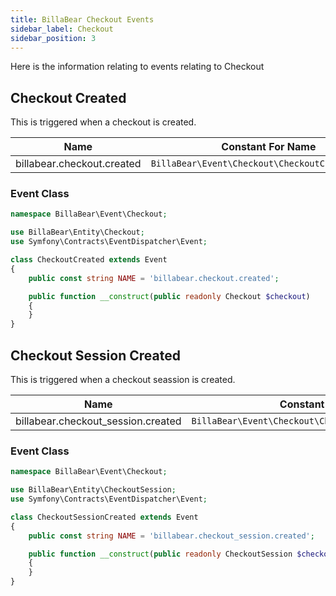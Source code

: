 ```yaml
---
title: BillaBear Checkout Events
sidebar_label: Checkout
sidebar_position: 3
---
```

Here is the information relating to events relating to Checkout

## Checkout Created

This is triggered when a checkout is created.

| Name | Constant For Name |
| --- | --- |
| billabear.checkout.created | `BillaBear\Event\Checkout\CheckoutCreated::NAME` |

### Event Class

```php
namespace BillaBear\Event\Checkout;

use BillaBear\Entity\Checkout;
use Symfony\Contracts\EventDispatcher\Event;

class CheckoutCreated extends Event
{
    public const string NAME = 'billabear.checkout.created';

    public function __construct(public readonly Checkout $checkout)
    {
    }
}
```

## Checkout Session Created

This is triggered when a checkout seassion is created.

| Name | Constant For Name |
| --- | --- |
| billabear.checkout_session.created | `BillaBear\Event\Checkout\CheckoutSessionCreated::NAME` |

### Event Class

```php
namespace BillaBear\Event\Checkout;

use BillaBear\Entity\CheckoutSession;
use Symfony\Contracts\EventDispatcher\Event;

class CheckoutSessionCreated extends Event
{
    public const string NAME = 'billabear.checkout_session.created';

    public function __construct(public readonly CheckoutSession $checkoutSession)
    {
    }
}
```